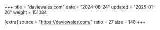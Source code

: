+++
title = "daviewales.com"
date = "2024-08-24"
updated = "2025-01-26"
weight = 151084

[extra]
source = "https://daviewales.com/"
ratio = 27
size = 148
+++

